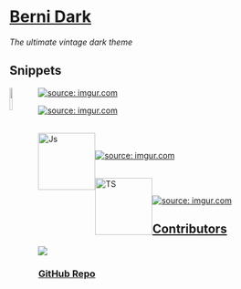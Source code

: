 

# [Berni Dark](https://marketplace.visualstudio.com/items?itemName=BernatFerrer.berni-dark)

 <i>The ultimate vintage dark theme </i>



## Snippets



<img src = "https://go.dev/blog/go-brand/Go-Logo/PNG/Go-Logo_Aqua.png" width="10%" style="float:left"/>





<a href="https://imgur.com/79Fpbxj"><img src="https://i.imgur.com/79Fpbxj.png" title="source: imgur.com" /></a>

<a href="https://imgur.com/4Ys1cZ3" style="float:left'"></a>

<a href="https://imgur.com/pPEqBTw"><img src="https://i.imgur.com/pPEqBTw.png" title="source: imgur.com" /></a>



<br/>



<img src="https://cdn-icons-png.flaticon.com/512/5968/5968292.png" style="float:left" width="100" height="100" alt="Js" />



<br/>


<a href="https://imgur.com/AlIgRoU"><img src="https://i.imgur.com/AlIgRoU.png" title="source: imgur.com" /></a> 


<br/>


<img src="https://cdn-icons-png.flaticon.com/512/919/919832.png" width="100" height="100" alt="TS" style="float:left">


<br/>


<a href="https://imgur.com/2KelGw5"><img src="https://i.imgur.com/2KelGw5.png" title="source: imgur.com" /></a>



## [Contributors](https://github.com/berni23/berni-dark/graphs/contributors")

<a href="https://github.com/berni23/berni-dark/graphs/contributors">

<img src = "https://contrib.rocks/image?repo=berni23/berni-dark">

</a>


### [GitHub Repo](https://github.com/berni23/berni-dark)

